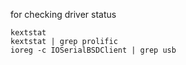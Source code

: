 
for checking driver status

    kextstat
    kextstat | grep prolific
    ioreg -c IOSerialBSDClient | grep usb

